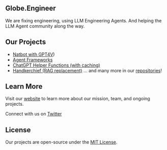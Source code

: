 ## Globe.Engineer 

We are fixing engineering, using LLM Engineering Agents. And helping the LLM Agent community along the way.

## Our Projects
- [Natbot with GPT4V](https://github.com/Globe-Engineer/globot))
- [Agent Frameworks](https://github.com/Globe-Engineer/agents)
- [ChatGPT Helper Functions (with caching)](https://github.com/Globe-Engineer/chatgpt)
- [Handkerchief (RAG replacement)](https://github.com/Globe-Engineer/handkerchief)
... and many more in our [repositories](https://github.com/Globe-Engineer)!

## Learn More
Visit our [website](https://globe.engineer/) to learn more about our mission, team, and ongoing projects.

Connect with us on [Twitter](https://twitter.com/globe_engineer)

## License
Our projects are open-source under the [MIT License](LICENSE.md).
